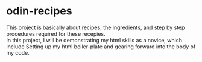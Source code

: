 # odin-recipes
This project is basically about recipes, the ingredients, and step by step procedures required for these recepies.  
In this project, I will be demonstrating my html skills as a novice, which include
Setting up my html boiler-plate and gearing forward into the body of my code.